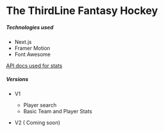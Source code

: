 # The ThirdLine Fantasy Hockey

##### Technologies used

- Next.js
- Framer Motion
- Font Awesome

[API docs used for stats](https://gitlab.com/dword4/nhlapi/-/blob/master/stats-api.md#configurations)

##### Versions

- V1

  - Player search
  - Basic Team and Player Stats

- V2 ( Coming soon)
